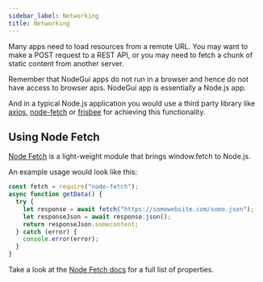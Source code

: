```yaml
---
sidebar_label: Networking
title: Networking
---
```


Many apps need to load resources from a remote URL. You may want to make a POST request to a REST API, or you may need to fetch a chunk of static content from another server.

Remember that NodeGui apps do not run in a browser and hence do not have access to browser apis. NodeGui app is essentially a Node.js app.

And in a typical Node.js application you would use a third party library like [axios](https://github.com/axios/axios), [node-fetch](https://github.com/node-fetch/node-fetch) or [frisbee](https://github.com/niftylettuce/frisbee) for achieving this functionality.

## Using Node Fetch

[Node Fetch](https://github.com/node-fetch/node-fetch) is a light-weight module that brings window.fetch to Node.js.

An example usage would look like this:

```js
const fetch = require("node-fetch");
async function getData() {
  try {
    let response = await fetch("https://somewebsite.com/some.json");
    let responseJson = await response.json();
    return responseJson.somecontent;
  } catch (error) {
    console.error(error);
  }
}
```

Take a look at the [Node Fetch docs](https://github.com/node-fetch/node-fetch) for a full list of properties.
